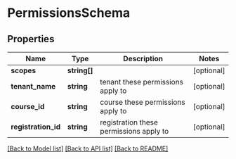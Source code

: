 # PermissionsSchema

## Properties
Name | Type | Description | Notes
------------ | ------------- | ------------- | -------------
**scopes** | **string[]** |  | [optional] 
**tenant_name** | **string** | tenant these permissions apply to | [optional] 
**course_id** | **string** | course these permissions apply to | [optional] 
**registration_id** | **string** | registration these permissions apply to | [optional] 

[[Back to Model list]](../../README.md#documentation-for-models) [[Back to API list]](../../README.md#documentation-for-api-endpoints) [[Back to README]](../../README.md)


